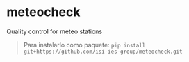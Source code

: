 # meteocheck
Quality control for meteo stations
> Para instalarlo como paquete: `pip install git+https://github.com/isi-ies-group/meteocheck.git`
